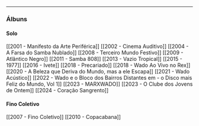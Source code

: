 ___
### Álbuns
#### Solo
[[2001 - Manifesto da Arte Periférica]]
[[2002 - Cinema Auditivo]]
[[2004 - A Farsa do Samba Nublado]]
[[2008 - Terceiro Mundo Festivo]]
[[2009 - Atlântico Negro]]
[[2011 - Samba 808]]
[[2013 - Vazio Tropical]]
[[2015 - 1977]]
[[2016 - Ivete]]
[[2018 - Precariado]]
[[2018 - Wado Ao Vivo no Rex]]
[[2020 - A Beleza que Deriva do Mundo, mas a ele Escapa]]
[[2021 - Wado Acústico]]
[[2022 - Wado e o Bloco dos Bairros Distantes em - o Disco mais Feliz do Mundo, Vol 1]]
[[2023 - MARXWADO]]
[[2023 - O Clube dos Jovens de Ontem]]
[[2024 - Coração Sangrento]]
#### Fino Coletivo
[[2007 - Fino Coletivo]]
[[2010 - Copacabana]]